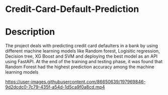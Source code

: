 # Credit-Card-Default-Prediction

# Description

The project deals with predicting credit card defaulters in a bank by using different machine learning models like Random forest, Logisitic regression, Decision tree, XG Boost and SVM and deploying the best model as an API using FastAPI. At the end of the training and testing phase, it was found that Random Forest had the highest prediction accuracy among the machine learning models


https://user-images.githubusercontent.com/86650639/197969846-9d2dcdc0-7c79-435f-a54d-1d5ca9f0a8cd.mp4

